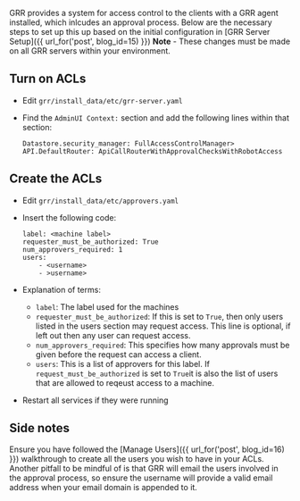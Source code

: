GRR provides a system for access control to the clients with a GRR agent
installed, which inlcudes an approval process. Below are the necessary steps to
set up this up based on the initial configuration in [GRR Server Setup]({{
url_for('post', blog_id=15) }}) **Note** - These
changes must be made on all GRR servers within your environment.

## Turn on ACLs
* Edit `grr/install_data/etc/grr-server.yaml`
* Find the `AdminUI Context:` section and add the following lines within that
section:

    ```
    Datastore.security_manager: FullAccessControlManager>
    API.DefaultRouter: ApiCallRouterWithApprovalChecksWithRobotAccess
    ```

## Create the ACLs
* Edit `grr/install_data/etc/approvers.yaml`
* Insert the following code:

    ```
    label: <machine label>
    requester_must_be_authorized: True
    num_approvers_required: 1
    users:
        - <username>
        - >username>
    ```
* Explanation of terms:
    * `label`: The label used for the machines
    * `requester_must_be_authorized`: If this is set to `True`, then only users
    listed in the users section may request access. This line is optional, if
    left out then any user can request access.
    * `num_approvers_required`: This specifies how many approvals must be given
    before the request can access a client.
    * `users`: This is a list of approvers for this label. If
    `request_must_be_authorized` is set to `True`it is also the list of users
    that are allowed to reqeust access to a machine.
* Restart all services if they were running

## Side notes
Ensure you have followed the [Manage Users]({{ url_for('post', blog_id=16) }})
walkthrough to create all the users you wish to have in your ACLs. Another
pitfall to be mindful of is that GRR will email the users involved in the
approval process, so ensure the username will provide a valid email address
when your email domain is appended to it.
